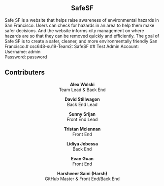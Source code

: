 <h2 align="center">
SafeSF
</h2>

<p>
Safe SF is a website that helps raise awareness of environmental
hazards in San Francisco. Users can check for hazards in an area to help
them make safer decisions. And the website informs city management on
where hazards are so that they can be removed quickly and efficiently. The
goal of Safe SF is to create a safer, cleaner, and more environmentally
friendly San Francisco.# csc648-su19-Team2: SafeSF
## Test Admin Account:
Username: admin</br>
Password: password
</p>

<h2>
Contributers
</h2>

<p align="center">
<b>Alex Wolski</b></br>
Team Lead & Back End
</p>

<p align="center">
<b>David Stillwagon</b></br>
Back End Lead
</p>

<p align="center">
<b>Sunny Srijan</b></br>
Front End Lead
</p>

<p align="center">
<b>Tristan Mclennan</b></br>
Front End
</p>

<p align="center">
<b>Lidiya Jebessa</b></br>
Back End
</p>

<p align="center">
<b>Evan Guan</b></br>
Front End
</p>

<p align="center">
<b>Harshveer Saini (Harsh)</b></br>
GitHub Master & Front End/Back End
</p>